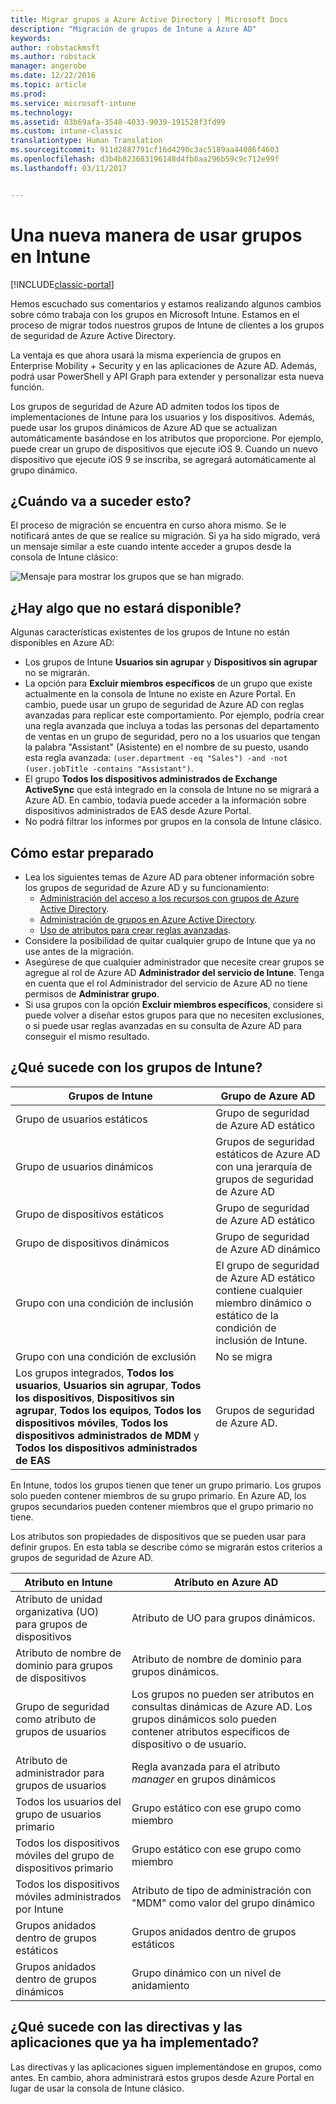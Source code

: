 ```yaml
---
title: Migrar grupos a Azure Active Directory | Microsoft Docs
description: "Migración de grupos de Intune a Azure AD"
keywords: 
author: robstackmsft
ms.author: robstack
manager: angerobe
ms.date: 12/22/2016
ms.topic: article
ms.prod: 
ms.service: microsoft-intune
ms.technology: 
ms.assetid: 03b69afa-3548-4033-9039-191528f3fd99
ms.custom: intune-classic
translationtype: Human Translation
ms.sourcegitcommit: 911d2887791cf16d4290c3ac5189aa44086f4603
ms.openlocfilehash: d3b4b823683196148d4fb8aa296b59c9c712e99f
ms.lasthandoff: 03/11/2017


---
```


# <a name="a-new-way-of-using-groups-in-intune"></a>Una nueva manera de usar grupos en Intune

[!INCLUDE[classic-portal](../includes/classic-portal.md)]

Hemos escuchado sus comentarios y estamos realizando algunos cambios sobre cómo trabaja con los grupos en Microsoft Intune.
Estamos en el proceso de migrar todos nuestros grupos de Intune de clientes a los grupos de seguridad de Azure Active Directory.

La ventaja es que ahora usará la misma experiencia de grupos en Enterprise Mobility + Security y en las aplicaciones de Azure AD. Además, podrá usar PowerShell y API Graph para extender y personalizar esta nueva función.

Los grupos de seguridad de Azure AD admiten todos los tipos de implementaciones de Intune para los usuarios y los dispositivos. Además, puede usar los grupos dinámicos de Azure AD que se actualizan automáticamente basándose en los atributos que proporcione. Por ejemplo, puede crear un grupo de dispositivos que ejecute iOS 9. Cuando un nuevo dispositivo que ejecute iOS 9 se inscriba, se agregará automáticamente al grupo dinámico.

## <a name="when-is-this-happening"></a>¿Cuándo va a suceder esto?

El proceso de migración se encuentra en curso ahora mismo. Se le notificará antes de que se realice su migración.
Si ya ha sido migrado, verá un mensaje similar a este cuando intente acceder a grupos desde la consola de Intune clásico:

![Mensaje para mostrar los grupos que se han migrado.](http://i.imgur.com/72KRaXj.png)

## <a name="what-wont-be-available"></a>¿Hay algo que no estará disponible?

Algunas características existentes de los grupos de Intune no están disponibles en Azure AD:

- Los grupos de Intune **Usuarios sin agrupar** y **Dispositivos sin agrupar** no se migrarán.
- La opción para **Excluir miembros específicos** de un grupo que existe actualmente en la consola de Intune no existe en Azure Portal. En cambio, puede usar un grupo de seguridad de Azure AD con reglas avanzadas para replicar este comportamiento. Por ejemplo, podría crear una regla avanzada que incluya a todas las personas del departamento de ventas en un grupo de seguridad, pero no a los usuarios que tengan la palabra "Assistant" (Asistente) en el nombre de su puesto, usando esta regla avanzada: `(user.department -eq "Sales") -and -not (user.jobTitle -contains "Assistant")`.
- El grupo **Todos los dispositivos administrados de Exchange ActiveSync** que está integrado en la consola de Intune no se migrará a Azure AD. En cambio, todavía puede acceder a la información sobre dispositivos administrados de EAS desde Azure Portal.
- No podrá filtrar los informes por grupos en la consola de Intune clásico.
<!--- - Custom group targeting of notification rules will not be available. ROB I took this out as I couldn't replicate the behavior. --->

## <a name="how-to-get-ready"></a>Cómo estar preparado

- Lea los siguientes temas de Azure AD para obtener información sobre los grupos de seguridad de Azure AD y su funcionamiento:
    -  [Administración del acceso a los recursos con grupos de Azure Active Directory](https://azure.microsoft.com/en-us/documentation/articles/active-directory-manage-groups/).
    -  [Administración de grupos en Azure Active Directory](https://azure.microsoft.com/en-us/documentation/articles/active-directory-accessmanagement-manage-groups/).
    -  [Uso de atributos para crear reglas avanzadas](https://azure.microsoft.com/en-us/documentation/articles/active-directory-accessmanagement-groups-with-advanced-rules/).
- Considere la posibilidad de quitar cualquier grupo de Intune que ya no use antes de la migración.
-  Asegúrese de que cualquier administrador que necesite crear grupos se agregue al rol de Azure AD **Administrador del servicio de Intune**. Tenga en cuenta que el rol Administrador del servicio de Azure AD no tiene permisos de **Administrar grupo**.
-  Si usa grupos con la opción **Excluir miembros específicos**, considere si puede volver a diseñar estos grupos para que no necesiten exclusiones, o si puede usar reglas avanzadas en su consulta de Azure AD para conseguir el mismo resultado.


## <a name="what-happens-to-intune-groups"></a>¿Qué sucede con los grupos de Intune?

| Grupos de Intune|Grupo de Azure AD|
|-----------------------------------------------------------------------|-------------------------------------------------------------|
|Grupo de usuarios estáticos|Grupo de seguridad de Azure AD estático|
|Grupo de usuarios dinámicos|Grupos de seguridad estáticos de Azure AD con una jerarquía de grupos de seguridad de Azure AD|
|Grupo de dispositivos estáticos|Grupo de seguridad de Azure AD estático|
|Grupo de dispositivos dinámicos|Grupo de seguridad de Azure AD dinámico|
|Grupo con una condición de inclusión|El grupo de seguridad de Azure AD estático contiene cualquier miembro dinámico o estático de la condición de inclusión de Intune.|
|Grupo con una condición de exclusión|No se migra|
|Los grupos integrados, **Todos los usuarios**, **Usuarios sin agrupar**, **Todos los dispositivos**, **Dispositivos sin agrupar**, **Todos los equipos**, **Todos los dispositivos móviles**, **Todos los dispositivos administrados de MDM** y **Todos los dispositivos administrados de EAS**|Grupos de seguridad de Azure AD.|

En Intune, todos los grupos tienen que tener un grupo primario. Los grupos solo pueden contener miembros de su grupo primario. En Azure AD, los grupos secundarios pueden contener miembros que el grupo primario no tiene.

Los atributos son propiedades de dispositivos que se pueden usar para definir grupos. En esta tabla se describe cómo se migrarán estos criterios a grupos de seguridad de Azure AD.

| Atributo en Intune|Atributo en Azure AD|
|-----------------------------------------------------------------------|-------------------------------------------------------------|
|Atributo de unidad organizativa (UO) para grupos de dispositivos|Atributo de UO para grupos dinámicos.|
|Atributo de nombre de dominio para grupos de dispositivos|Atributo de nombre de dominio para grupos dinámicos.|
|Grupo de seguridad como atributo de grupos de usuarios|Los grupos no pueden ser atributos en consultas dinámicas de Azure AD. Los grupos dinámicos solo pueden contener atributos específicos de dispositivo o de usuario.|
|Atributo de administrador para grupos de usuarios|Regla avanzada para el atributo *manager* en grupos dinámicos|
|Todos los usuarios del grupo de usuarios primario|Grupo estático con ese grupo como miembro|
|Todos los dispositivos móviles del grupo de dispositivos primario|Grupo estático con ese grupo como miembro|
|Todos los dispositivos móviles administrados por Intune|Atributo de tipo de administración con "MDM" como valor del grupo dinámico|
|Grupos anidados dentro de grupos estáticos |Grupos anidados dentro de grupos estáticos|
|Grupos anidados dentro de grupos dinámicos|Grupo dinámico con un nivel de anidamiento|

## <a name="what-happens-to-policies-and-apps-youve-already-deployed"></a>¿Qué sucede con las directivas y las aplicaciones que ya ha implementado?

Las directivas y las aplicaciones siguen implementándose en grupos, como antes. En cambio, ahora administrará estos grupos desde Azure Portal en lugar de usar la consola de Intune clásico.
 

